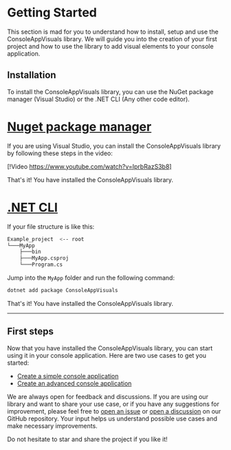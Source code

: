 # Getting Started

This section is mad for you to understand how to install, setup and use the ConsoleAppVisuals library. We will guide you into the creation of your first project and how to use the library to add visual elements to your console application.

## Installation

To install the ConsoleAppVisuals library, you can use the NuGet package manager (Visual Studio) or the .NET CLI (Any other code editor).

# [Nuget package manager](#tab/nuget)

If you are using Visual Studio, you can install the ConsoleAppVisuals library by following these steps in the video:

[!Video https://www.youtube.com/watch?v=IprbRazS3b8]

That's it! You have installed the ConsoleAppVisuals library.

# [.NET CLI](#tab/cli)

If your file structure is like this:

```bash
Example_project  <-- root
└───MyApp
    ├───bin
    ├───MyApp.csproj
    └───Program.cs
```

Jump into the `MyApp` folder and run the following command:

```bash
dotnet add package ConsoleAppVisuals
```

That's it! You have installed the ConsoleAppVisuals library.

---

## First steps

Now that you have installed the ConsoleAppVisuals library, you can start using it in your console application. Here are two use cases to get you started:

- [Create a simple console application](ConsoleAppVisuals/introduction/first_app.html)
- [Create an advanced console application](ConsoleAppVisuals/introduction/advanced_app.html)

We are always open for feedback and discussions. If you are using our library and want to share your use case, or if you have any suggestions for improvement, please feel free to [open an issue](https://github.com/MorganKryze/ConsoleAppVisuals/issues) or [open a discussion](https://github.com/MorganKryze/ConsoleAppVisuals/discussions) on our GitHub repository. Your input helps us understand possible use cases and make necessary improvements.

Do not hesitate to star and share the project if you like it!
